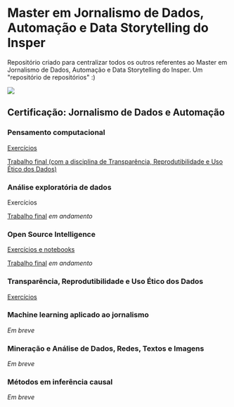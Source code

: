 # Master em Jornalismo de Dados, Automação e Data Storytelling do Insper
Repositório criado para centralizar todos os outros referentes ao Master em Jornalismo de Dados, Automação e Data Storytelling do Insper. Um "repositório de repositórios" :)

<img align="center" src="https://pglaw.com.br/wp-content/uploads/2018/12/insper-cover.png">

## Certificação: Jornalismo de Dados e Automação
### Pensamento computacional
[Exercícios](https://github.com/biamuniz/mjda_insper/tree/main/pensamento_computacional)

[Trabalho final (com a disciplina de Transparência, Reprodutibilidade e Uso Ético dos Dados)](https://github.com/biamuniz/trabalhofinal_pensamentocomputacional)

### Análise exploratória de dados
Exercícios

[Trabalho final](https://github.com/biamuniz/trabalhofinal_eda_mjda) _em andamento_

### Open Source Intelligence
[Exercícios e notebooks](https://github.com/biamuniz/mjda_insper/tree/main/osint)

[Trabalho final](https://github.com/biamuniz/trabalhofinal_osint) _em andamento_

### Transparência, Reprodutibilidade e Uso Ético dos Dados
[Exercícios](https://github.com/biamuniz/mjda_insper_transparencia)

### Machine learning aplicado ao jornalismo
*Em breve*
### Mineração e Análise de Dados, Redes, Textos e Imagens
*Em breve*
### Métodos em inferência causal
*Em breve*
